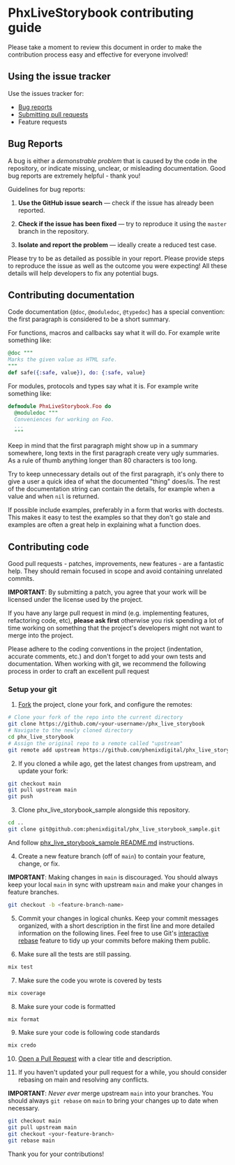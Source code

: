 # PhxLiveStorybook contributing guide

Please take a moment to review this document in order to make the contribution process easy and effective for everyone involved!

## Using the issue tracker

Use the issues tracker for:

- [Bug reports](#bug-reports)
- [Submitting pull requests](#contributing-code)
- Feature requests

## Bug Reports

A bug is either a _demonstrable problem_ that is caused by the code in the repository, or indicate missing, unclear, or misleading documentation. Good bug reports are extremely helpful - thank you!

Guidelines for bug reports:

1. **Use the GitHub issue search** &mdash; check if the issue has already been
   reported.

2. **Check if the issue has been fixed** &mdash; try to reproduce it using the
   `master` branch in the repository.

3. **Isolate and report the problem** &mdash; ideally create a reduced test
   case.

Please try to be as detailed as possible in your report. Please provide steps to reproduce the issue as well as the outcome you were expecting! All these details will help developers to fix any potential bugs.

## Contributing documentation

Code documentation (`@doc`, `@moduledoc`, `@typedoc`) has a special convention:
the first paragraph is considered to be a short summary.

For functions, macros and callbacks say what it will do. For example write
something like:

```elixir
@doc """
Marks the given value as HTML safe.
"""
def safe({:safe, value}), do: {:safe, value}
```

For modules, protocols and types say what it is. For example write
something like:

```elixir
defmodule PhxLiveStorybook.Foo do
  @moduledoc """
  Conveniences for working on Foo.
  ...
  """
```

Keep in mind that the first paragraph might show up in a summary somewhere, long
texts in the first paragraph create very ugly summaries. As a rule of thumb
anything longer than 80 characters is too long.

Try to keep unnecessary details out of the first paragraph, it's only there to
give a user a quick idea of what the documented "thing" does/is. The rest of the
documentation string can contain the details, for example when a value and when
`nil` is returned.

If possible include examples, preferably in a form that works with doctests.
This makes it easy to test the examples so that they don't go stale and examples
are often a great help in explaining what a function does.

## Contributing code

Good pull requests - patches, improvements, new features - are a fantastic
help. They should remain focused in scope and avoid containing unrelated
commits.

**IMPORTANT**: By submitting a patch, you agree that your work will be
licensed under the license used by the project.

If you have any large pull request in mind (e.g. implementing features,
refactoring code, etc), **please ask first** otherwise you risk spending
a lot of time working on something that the project's developers might
not want to merge into the project.

Please adhere to the coding conventions in the project (indentation,
accurate comments, etc.) and don't forget to add your own tests and
documentation. When working with git, we recommend the following process
in order to craft an excellent pull request

### Setup your git

1. [Fork](https://help.github.com/articles/fork-a-repo/) the project, clone your fork, and configure the remotes:

```bash
# Clone your fork of the repo into the current directory
git clone https://github.com/<your-username>/phx_live_storybook
# Navigate to the newly cloned directory
cd phx_live_storybook
# Assign the original repo to a remote called "upstream"
git remote add upstream https://github.com/phenixdigital/phx_live_storybook
```

2. If you cloned a while ago, get the latest changes from upstream, and update your fork:

```bash
git checkout main
git pull upstream main
git push
```

3. Clone phx_live_storybook_sample alongside this repository.

```bash
cd ..
git clone git@github.com:phenixdigital/phx_live_storybook_sample.git
```

And follow [phx_live_storybook_sample README.md](https://github.com/phenixdigital/phx_live_storybook_sample) instructions.

4. Create a new feature branch (off of `main`) to contain your feature, change, or fix.

**IMPORTANT**: Making changes in `main` is discouraged. You should always keep your local `main` in sync with upstream `main` and make your changes in feature branches.

```bash
git checkout -b <feature-branch-name>
```

5. Commit your changes in logical chunks. Keep your commit messages organized, with a short description in the first line and more detailed information on the following lines. Feel free to use Git's [interactive rebase](https://help.github.com/articles/about-git-rebase/) feature to tidy up your commits before making them public.

6. Make sure all the tests are still passing.

```bash
mix test
```

7. Make sure the code you wrote is covered by tests

```bash
mix coverage
```

8. Make sure your code is formatted

```bash
mix format
```

9. Make sure your code is following code standards

```bash
mix credo
```

10. [Open a Pull Request](https://help.github.com/articles/about-pull-requests/) with a clear title and description.

11. If you haven't updated your pull request for a while, you should consider rebasing on main and resolving any conflicts.

**IMPORTANT**: _Never ever_ merge upstream `main` into your branches. You should always `git rebase` on `main` to bring your changes up to date when necessary.

```bash
git checkout main
git pull upstream main
git checkout <your-feature-branch>
git rebase main
```

Thank you for your contributions!
